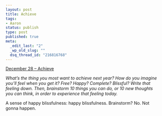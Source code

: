 ```yaml
--- 
layout: post
title: Achieve
tags: 
- Aaron
status: publish
type: post
published: true
meta: 
  _edit_last: "2"
  _wp_old_slug: ""
  dsq_thread_id: "216816768"
---
```

<a href="http://www.reverb10.com/december-28-achieve/">December 28 – Achieve</a>

<em>What’s the thing you most want to achieve next year? How do you imagine you’ll feel when you get it? Free? Happy? Complete? Blissful? Write that feeling down. Then, brainstorm 10 things you can do, or 10 new thoughts you can think, in order to experience that feeling today.</em>

A sense of happy blissfulness: happy blissfulness. Brainstorm? No. Not gonna happen.
